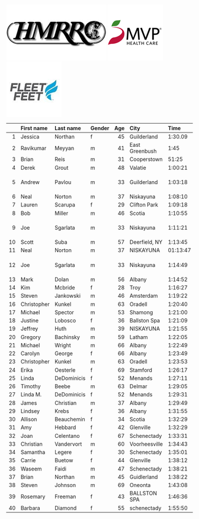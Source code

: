 ![image](hmrrc_65h.jpg) ![image](MVP-1.jpg)  ![image](FF_Logo_Stacked_7-150x118.jpg)  

|    | First name   | Last name   | Gender   |   Age | City           | Time     | Company                  |   age_grade |
|---:|:-------------|:------------|:---------|------:|:---------------|:---------|:-------------------------|------------:|
|  1 | Jessica      | Northan     | f        |    45 | Guilderland    | 1:30.09  |                          |     3267.6  |
|  2 | Ravikumar    | Meyyan      | m        |    41 | East Greenbush | 1:45     |                          |     2418.23 |
|  3 | Brian        | Reis        | m        |    31 | Cooperstown    | 51:25    |                          |       78.96 |
|  4 | Derek        | Grout       | m        |    48 | Valatie        | 1:00:21  |                          |       74.27 |
|  5 | Andrew       | Pavlou      | m        |    33 | Guilderland    | 1:03:18  | Naval Nuclear Laboratory |       64.27 |
|  6 | Neal         | Norton      | m        |    37 | Niskayuna      | 1:08:10  |                          |       60.48 |
|  7 | Lauren       | Scarupa     | f        |    29 | Clifton Park   | 1:09:18  |                          |       65.79 |
|  8 | Bob          | Miller      | m        |    46 | Scotia         | 1:10:55  |                          |       62.15 |
|  9 | Joe          | Sgarlata    | m        |    33 | Niskayuna      | 1:11:21  | Naval Nuclear Laboratory |       57.02 |
| 10 | Scott        | Suba        | m        |    57 | Deerfield, NY  | 1:13:45  |                          |       65.77 |
| 11 | Neal         | Norton      | m        |    37 | NISKAYUNA      | 01:13:47 |                          |       55.87 |
| 12 | Joe          | Sgarlata    | m        |    33 | Niskayuna      | 1:14:49  | Naval Nuclear Laboratory |       54.38 |
| 13 | Mark         | Dolan       | m        |    56 | Albany         | 1:14:52  |                          |       64.21 |
| 14 | Kim          | Mcbride     | f        |    28 | Troy           | 1:16:27  |                          |       59.62 |
| 15 | Steven       | Jankowski   | m        |    46 | Amsterdam      | 1:19:22  |                          |       55.53 |
| 16 | Christopher  | Kunkel      | m        |    63 | Oradell        | 1:20:40  |                          |       63.62 |
| 17 | Michael      | Spector     | m        |    53 | Shamong        | 1:21:00  |                          |       57.78 |
| 18 | Justine      | Lobosco     | f        |    36 | Ballston Spa   | 1:21:09  |                          |       57.04 |
| 19 | Jeffrey      | Huth        | m        |    39 | NISKAYUNA      | 1:21:55  |                          |       50.91 |
| 20 | Gregory      | Bachinsky   | m        |    59 | Latham         | 1:22:05  |                          |       60.2  |
| 21 | Michael      | Wright      | m        |    66 | Albany         | 1:22:49  |                          |       63.83 |
| 22 | Carolyn      | George      | f        |    66 | Albany         | 1:23:49  |                          |       75.56 |
| 23 | Christopher  | Kunkel      | m        |    63 | Oradell        | 1:23:53  |                          |       61.18 |
| 24 | Erika        | Oesterle    | f        |    69 | Stamford       | 1:26:17  |                          |       76.65 |
| 25 | Linda        | DeDominicis | f        |    52 | Menands        | 1:27:11  |                          |       60.62 |
| 26 | Timothy      | Beebe       | m        |    63 | Delmar         | 1:29:05  |                          |       57.61 |
| 27 | Linda M.     | DeDominicis | f        |    52 | Menands        | 1:29:31  |                          |       59.04 |
| 28 | James        | Christian   | m        |    37 | Albany         | 1:29:49  |                          |       45.9  |
| 29 | Lindsey      | Krebs       | f        |    36 | Albany         | 1:31:55  |                          |       50.36 |
| 30 | Allison      | Beauchemin  | f        |    34 | Scotia         | 1:32:29  |                          |       49.72 |
| 31 | Amy          | Hebbard     | f        |    42 | Glenville      | 1:32:29  |                          |       51.73 |
| 32 | Joan         | Celentano   | f        |    67 | Schenectady    | 1:33:31  |                          |       68.69 |
| 33 | Christian    | Vandervort  | m        |    60 | Voorheesville  | 1:34:43  |                          |       52.66 |
| 34 | Samantha     | Legere      | f        |    30 | Schenectady    | 1:35:01  |                          |       48.02 |
| 35 | Carrie       | Buetow      | f        |    44 | Glenville      | 1:38:12  |                          |       49.48 |
| 36 | Waseem       | Faidi       | m        |    47 | Schenectady    | 1:38:21  |                          |       45.19 |
| 37 | Brian        | Northan     | m        |    45 | Guidlerland    | 1:38:22  |                          |       44.44 |
| 38 | Steven       | Johnson     | m        |    69 | Oneonta        | 1:43:08  |                          |       52.83 |
| 39 | Rosemary     | Freeman     | f        |    43 | BALLSTON SPA   | 1:46:36  |                          |       45.22 |
| 40 | Barbara      | Diamond     | f        |    55 | schenectady    | 1:55:50  |                          |       47.3  |